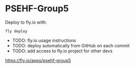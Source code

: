 # PSEHF-Group5

Deploy to fly.io with:
```shell
fly deploy
```

- TODO: fly.io usage instructions
- TODO: deploy automatically from GitHub on each commit
- TODO: add access to fly.io project for other devs

https://fly.io/apps/psehf-group5
